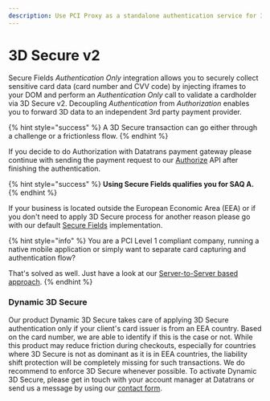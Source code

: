 ```yaml
---
description: Use PCI Proxy as a standalone authentication service for 3D Secure v2.
---
```


# 3D Secure v2

Secure Fields _Authentication Only_ integration allows you to securely collect sensitive card data \(card number and CVV code\) by injecting iframes to your DOM and perform an _Authentication Only_ call to validate a cardholder via 3D Secure v2. Decoupling _Authentication_ from _Authorization_ enables you to forward 3D data to an independent 3rd party payment provider. 

{% hint style="success" %}
A 3D Secure transaction can go either through a challenge or a frictionless flow.
{% endhint %}

If you decide to do Authorization with Datatrans payment gateway please continue with sending the payment request to our [Authorize]() API after finishing the authentication. 

{% hint style="success" %}
**Using Secure Fields qualifies you for SAQ A.**
{% endhint %}

If your business is located outside the European Economic Area \(EEA\) or if you don't need to apply 3D Secure process for another reason please go with our default [Secure Fields](authentication-only/securefields-1/) implementation. 

{% hint style="info" %}
You are a PCI Level 1 compliant company, running a native mobile application or simply want to separate card capturing and authentication flow? 

That's solved as well. Just have a look at our [Server-to-Server based approach](authentication-only/api-3d.md). 
{% endhint %}

### Dynamic 3D Secure 

Our product Dynamic 3D Secure takes care of applying 3D Secure authentication only if your client's card issuer is from an EEA country. Based on the card number, we are able to identify if this is the case or not. While this product may reduce friction during checkouts, especially for countries where 3D Secure is not as dominant as it is in EEA countries, the liability shift protection will be completely missing for such transactions. We do recommend to enforce 3D Secure whenever possible. To activate Dynamic 3D Secure, please get in touch with your account manager at Datatrans or send us a message by using our [contact form](https://www.pci-proxy.com/pci-proxy/contact/).

